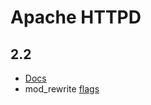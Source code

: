 # Apache HTTPD

## 2.2

* [Docs](http://httpd.apache.org/docs/2.2/)
* mod_rewrite [flags](https://httpd.apache.org/docs/2.2/en/rewrite/flags.html)